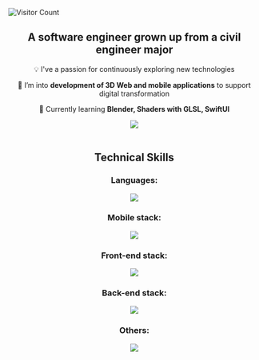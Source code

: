 ![Visitor Count](https://visitor-badge.laobi.icu/badge?page_id=MiguelG97.MiguelG97)



<h2 align="center">A software engineer grown up from a civil engineer major</h2>
<div align="center">
 
 :bulb:  I've a passion for continuously exploring new technologies
 
 💬 I’m into **development of 3D Web and mobile applications** to support digital transformation 

🌱 Currently learning **Blender, Shaders with GLSL, SwiftUI**

 </div>
<div align="center"> 
  <a href="https://www.linkedin.com/in/miguelgutierrezt" target="_blank">
    <img src="https://img.shields.io/badge/LinkedIn-0077B5?style=for-the-badge&logo=linkedin&logoColor=white" target="_blank" />
  </a>
</div>

<br/>

<h2 align="center">Technical Skills</h2>
<div align="center">
  <h3>Languages: </h3>
    <img src="https://skillicons.dev/icons?i=typescript,javascript,dart,swift,cs,python" />
 <h3>Mobile stack: </h3>
   <img src="https://skillicons.dev/icons?i=flutter,swift" />
  <h3>Front-end stack: </h3>
    <img src="https://skillicons.dev/icons?i=react,nextjs,redux,mui,tailwind,threejs,blender,vitest" />
  <h3>Back-end stack: </h3>
  <img src="https://skillicons.dev/icons?i=nodejs,nestjs,firebase,mongodb,postgresql,aws,azure,prisma,jest" />
   <h3>Others: </h3>
  <img src="https://skillicons.dev/icons?i=graphql,docker" />
</div>
